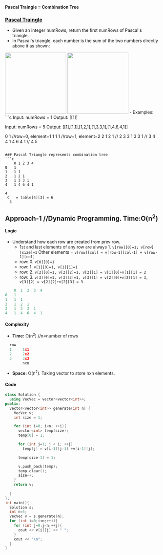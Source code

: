 **Pascal Traingle = Combination Tree**


### [Pascal Traingle](https://leetcode.com/problems/pascals-triangle/)
- Given an integer numRows, return the first numRows of Pascal's triangle.
- In Pascal's triangle, each number is the sum of the two numbers directly above it as shown:

<img src=https://upload.wikimedia.org/wikipedia/commons/0/0d/PascalTriangleAnimated2.gif width=200/>

<img src=https://www.mathsisfun.com/numbers/images/pascals-triangle-add.svg width=200/>
- Examples:
```c
Input: numRows = 1
Output: [[1]]

Input: numRows = 5
Output: [[1],[1,1],[1,2,1],[1,3,3,1],[1,4,6,4,1]]
          
0       1     //row=0, element=1
1      1 1    //row=1, element=2
2     1 2 1   //    2          3
3    1 3 3 1  //    3          4
4   1 4 6 4 1 //    4          5
```

### Pascal Triangle represents combination tree
```c
    0 1 2 3 4
0   1
1   1 1    
2   1 2 1  
3   1 3 3 1
4   1 4 6 4 1

4
 C   = table[4][3] = 6
  3
```

<a name=a1></a>
## Approach-1  //Dynamic Programming. Time:O(n<sup>2</sup>)
#### Logic
- Understand how each row are created from prev row.
  - 1st and last elements of any row are always 1.  `v[row][0]=1; v[row][size]=1` Other elements = `v[row][col] = v[row-1][col-1] + v[row-1][col]`
  - row: 0. `v[0][0]=1`
  - row: 1. `v[1][0]=1, v[1][1]=1`
  - row: 2. `v[2][0]=1, v[2][2]=1, v[2][1] = v[1][0]+v[1][1] = 2`
  - row: 3. `v[3][0]=1, v[3][3]=1, v[3][1] = v[2][0]+v[2][1] = 3, v[3][2] = v[2][2]+v[2][3] = 3`  
```c
    0  1  2  3  4
0   1
1   1  1
2   1  2  1
3   1  3  3  1
4   1  4  6  4  1
```
#### Complexity
  - **Time:** O(n<sup>2</sup>)    //n=number of rows
```c
  row
  1     1x1
  2     2x2
  3     3x3
        nxn
```
  - **Space:** O(n<sup>2</sup>). Taking vector to store nxn elements.
#### Code
```c++
class Solution {
  using VecVec = vector<vector<int>>;
public:
  vector<vector<int>> generate(int n) {
    VecVec v;
    int size = 1;

    for (int i=0; i<n; ++i){
      vector<int> temp(size);
      temp[0] = 1;

      for (int j=1; j < i; ++j)
        temp[j] = v[i-1][j-1] +v[i-1][j];

      temp[size-1] = 1;

      v.push_back(temp);
      temp.clear();
      size++;
    }
    return v;        
        
  }
};
int main(){
  Solution s;
  int n=5;
  VecVec v = s.generate(n);
  for (int i=0;i<n;++i){
    for (int j=0;j<n;++j){
      cout << v[i][j] << " ";
    }
    cout << "\n";
  }
}
```
